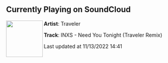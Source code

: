 ## Currently Playing on SoundCloud

[<img align="left" width="100" src="https://i1.sndcdn.com/artworks-seTUWIxhfgZygRH8-zJRvUg-t500x500.jpg">](https://soundcloud.com/travelermusic/inxs-need-you-tonight-traveler-remix)

**Artist**: Traveler 

**Track**: INXS - Need You Tonight (Traveler Remix)

Last updated at 11/13/2022 14:41
